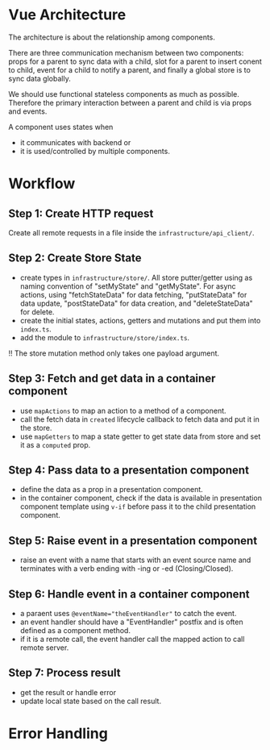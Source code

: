 # Vue Architecture

The architecture is about the relationship among components. 

There are three communication mechanism between two components: props for a parent to sync data with a child, slot for a parent to insert conent to child,  event for a child to notify a parent, and finally a global store is to sync data globally. 

We should use functional stateless components as much as possible. Therefore the primary interaction between a parent and child is via props and events. 

A component uses states when 
* it communicates with backend or 
* it is used/controlled by multiple components. 

# Workflow

## Step 1: Create HTTP request
Create all remote requests in a file inside the `infrastructure/api_client/`. 

## Step 2: Create Store State
* create types in `infrastructure/store/`. All store putter/getter using as naming convention of "setMyState" and "getMyState". For async actions, using "fetchStateData" for data fetching, "putStateData" for data update, "postStateData" for data creation, and "deleteStateData" for delete.  
* create the initial states, actions, getters and mutations and put them into `index.ts`.
* add the module to `infrastructure/store/index.ts`.

!! The store mutation method only takes one payload argument. 

## Step 3: Fetch and get data in a container component
* use `mapActions` to map an action to a method of a component. 
* call the fetch data in `created` lifecycle callback to fetch data and put it in the store. 
* use `mapGetters` to map a state getter to get state data from store and set it as a `computed` prop.

## Step 4: Pass data to a presentation component
* define the data as a prop in a presentation component.
* in the container component, check if the data is available in presentation component template using `v-if` before pass it to the child presentation component. 

## Step 5: Raise event in a presentation component
* raise an event with a name that starts with an event source name and terminates with a verb ending with -ing or -ed (Closing/Closed). 

## Step 6: Handle event in a container component 
* a paraent uses `@eventName="theEventHandler"` to catch the event.
* an event handler should have a "EventHandler" postfix and is often defined as a component method.
* if it is a remote call, the event handler call the mapped action to call remote server.

## Step 7: Process result 
* get the result or handle error
* update local state based on the call result. 

# Error Handling


